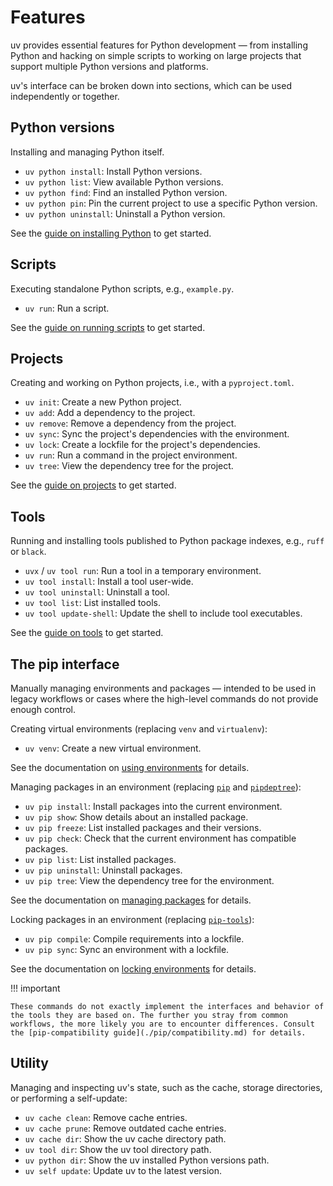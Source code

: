 # Features

uv provides essential features for Python development — from installing Python and hacking on simple
scripts to working on large projects that support multiple Python versions and platforms.

uv's interface can be broken down into sections, which can be used independently or together.

## Python versions

Installing and managing Python itself.

-   `uv python install`: Install Python versions.
-   `uv python list`: View available Python versions.
-   `uv python find`: Find an installed Python version.
-   `uv python pin`: Pin the current project to use a specific Python version.
-   `uv python uninstall`: Uninstall a Python version.

See the [guide on installing Python](./guides/install-python.md) to get started.

## Scripts

Executing standalone Python scripts, e.g., `example.py`.

-   `uv run`: Run a script.

See the [guide on running scripts](./guides/scripts.md) to get started.

## Projects

Creating and working on Python projects, i.e., with a `pyproject.toml`.

-   `uv init`: Create a new Python project.
-   `uv add`: Add a dependency to the project.
-   `uv remove`: Remove a dependency from the project.
-   `uv sync`: Sync the project's dependencies with the environment.
-   `uv lock`: Create a lockfile for the project's dependencies.
-   `uv run`: Run a command in the project environment.
-   `uv tree`: View the dependency tree for the project.

See the [guide on projects](./guides/projects.md) to get started.

## Tools

Running and installing tools published to Python package indexes, e.g., `ruff` or `black`.

-   `uvx` / `uv tool run`: Run a tool in a temporary environment.
-   `uv tool install`: Install a tool user-wide.
-   `uv tool uninstall`: Uninstall a tool.
-   `uv tool list`: List installed tools.
-   `uv tool update-shell`: Update the shell to include tool executables.

See the [guide on tools](./guides/tools.md) to get started.

## The pip interface

Manually managing environments and packages — intended to be used in legacy workflows or cases where
the high-level commands do not provide enough control.

Creating virtual environments (replacing `venv` and `virtualenv`):

-   `uv venv`: Create a new virtual environment.

See the documentation on [using environments](./pip/environments.md) for details.

Managing packages in an environment (replacing [`pip`](https://github.com/pypa/pip) and
[`pipdeptree`](https://github.com/tox-dev/pipdeptree)):

-   `uv pip install`: Install packages into the current environment.
-   `uv pip show`: Show details about an installed package.
-   `uv pip freeze`: List installed packages and their versions.
-   `uv pip check`: Check that the current environment has compatible packages.
-   `uv pip list`: List installed packages.
-   `uv pip uninstall`: Uninstall packages.
-   `uv pip tree`: View the dependency tree for the environment.

See the documentation on [managing packages](./pip/packages.md) for details.

Locking packages in an environment (replacing [`pip-tools`](https://github.com/jazzband/pip-tools)):

-   `uv pip compile`: Compile requirements into a lockfile.
-   `uv pip sync`: Sync an environment with a lockfile.

See the documentation on [locking environments](./pip/compile.md) for details.

!!! important

    These commands do not exactly implement the interfaces and behavior of the tools they are based on. The further you stray from common workflows, the more likely you are to encounter differences. Consult the [pip-compatibility guide](./pip/compatibility.md) for details.

## Utility

Managing and inspecting uv's state, such as the cache, storage directories, or performing a
self-update:

-   `uv cache clean`: Remove cache entries.
-   `uv cache prune`: Remove outdated cache entries.
-   `uv cache dir`: Show the uv cache directory path.
-   `uv tool dir`: Show the uv tool directory path.
-   `uv python dir`: Show the uv installed Python versions path.
-   `uv self update`: Update uv to the latest version.
